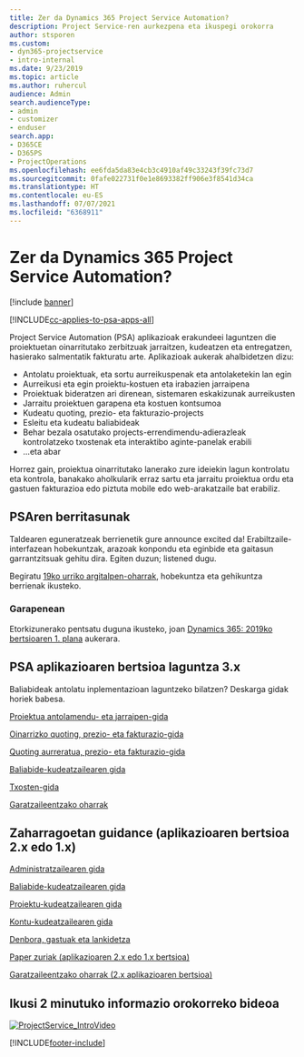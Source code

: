 ```yaml
---
title: Zer da Dynamics 365 Project Service Automation?
description: Project Service-ren aurkezpena eta ikuspegi orokorra
author: stsporen
ms.custom:
- dyn365-projectservice
- intro-internal
ms.date: 9/23/2019
ms.topic: article
ms.author: ruhercul
audience: Admin
search.audienceType:
- admin
- customizer
- enduser
search.app:
- D365CE
- D365PS
- ProjectOperations
ms.openlocfilehash: ee6fda5da83e4cb3c4910af49c33243f39fc73d7
ms.sourcegitcommit: 0fafe022731f0e1e8693382ff906e3f8541d34ca
ms.translationtype: HT
ms.contentlocale: eu-ES
ms.lasthandoff: 07/07/2021
ms.locfileid: "6368911"
---
```

# <a name="what-is-dynamics-365-project-service-automation"></a>Zer da Dynamics 365 Project Service Automation?

[!include [banner](../includes/psa-now-project-operations.md)]

[!INCLUDE[cc-applies-to-psa-apps-all](../includes/cc-applies-to-psa-apps-all.md)]

Project Service Automation (PSA) aplikazioak erakundeei laguntzen die proiektuetan oinarritutako zerbitzuak jarraitzen, kudeatzen eta entregatzen, hasierako salmentatik fakturatu arte. Aplikazioak aukerak ahalbidetzen dizu:

- Antolatu proiektuak, eta sortu aurreikuspenak eta antolaketekin lan egin
- Aurreikusi eta egin proiektu-kostuen eta irabazien jarraipena
- Proiektuak bideratzen ari direnean, sistemaren eskakizunak aurreikusten
- Jarraitu proiektuen garapena eta kostuen kontsumoa
- Kudeatu quoting, prezio- eta fakturazio-projects
- Esleitu eta kudeatu baliabideak
- Behar bezala osatutako projects-errendimendu-adierazleak kontrolatzeko txostenak eta interaktibo aginte-panelak erabili
- …eta abar

Horrez gain, proiektua oinarritutako lanerako zure ideiekin lagun kontrolatu eta kontrola, banakako aholkularik erraz sartu eta jarraitu proiektua ordu eta gastuen fakturazioa edo piztuta mobile edo web-arakatzaile bat erabiliz.

## <a name="whats-new-in-psa"></a>PSAren berritasunak
Taldearen eguneratzeak berrienetik gure announce excited da! Erabiltzaile-interfazean hobekuntzak, arazoak konpondu eta eginbide eta gaitasun garrantzitsuak gehitu dira. Egiten duzun; listened dugu.

Begiratu [19ko urriko argitalpen-oharrak](/dynamics365-release-plan/2019wave2/index), hobekuntza eta gehikuntza berrienak ikusteko.

### <a name="in-development"></a>Garapenean
Etorkizunerako pentsatu duguna ikusteko, joan [Dynamics 365: 2019ko bertsioaren 1. plana](/dynamics365-release-plan/2020wave1/index) aukerara.

## <a name="get-help-with-psa-version-3x"></a>PSA aplikazioaren bertsioa laguntza 3.x
Baliabideak antolatu inplementazioan laguntzeko bilatzen? Deskarga gidak horiek babesa.

 [Proiektua antolamendu- eta jarraipen-gida](../psa/implementation-guides/project-planning-tracking.md)

 [Oinarrizko quoting, prezio- eta fakturazio-gida](../psa/implementation-guides/begin-quoting-pricing-billing.md)

 [Quoting aurreratua, prezio- eta fakturazio-gida](../psa/implementation-guides/adv-quoting-pricing-billing.md)

 [Baliabide-kudeatzailearen gida](../psa/implementation-guides/resource-management-guide.md)

 [Txosten-gida](../psa/implementation-guides/reporting-guide.md)

 [Garatzaileentzako oharrak](../psa/developer-guides/overview-dev-notes-v3.x.md)

## <a name="guidance-for-earlier-versions-app-version-2x-or-1x"></a>Zaharragoetan guidance (aplikazioaren bertsioa 2.x edo 1.x)
 [Administratzailearen gida](../psa/admin-guide.md)

 [Baliabide-kudeatzailearen gida](../psa/resource-manager-guide.md)

 [Proiektu-kudeatzailearen gida](../psa/project-manager-guide.md)

 [Kontu-kudeatzailearen gida](../psa/account-manager-guide.md)

 [Denbora, gastuak eta lankidetza](../psa/time-expense-collaboration-guide.md)

 [Paper zuriak (aplikazioaren 2.x edo 1.x bertsioa)](../psa/white-papers.md)

 [Garatzaileentzako oharrak (2.x aplikazioaren bertsioa)](../psa/developer-guides/add-custom-qoi-forms-v2.x.md)

 ## <a name="watch-a-2-minute-overview-video"></a>Ikusi 2 minutuko informazio orokorreko bideoa
 <a name="heroArea"></a> [![ProjectService_IntroVideo](../psa/media/project-service-intro-video.png "ProjectService_IntroVideo")](https://go.microsoft.com/fwlink/p/?LinkId=799457)




[!INCLUDE[footer-include](../includes/footer-banner.md)]